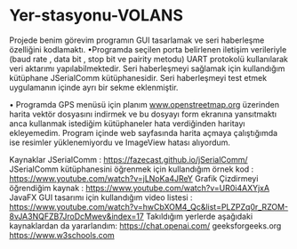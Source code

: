 # Yer-stasyonu-VOLANS

Projede benim görevim programın GUI tasarlamak ve seri haberleşme özelliğini kodlamaktı.
•Programda seçilen porta belirlenen iletişim verileriyle (baud rate , data bit , stop bit ve pairity metodu) UART protokolü kullanılarak veri aktarımı yapılabilmektedir. Seri haberleşmeyi sağlamak için kullandığım kütüphane JSerialComm kütüphanesidir. Seri haberleşmeyi test etmek uygulamanın içinde ayrı bir sekme eklenmiştir.

• Programda GPS menüsü için planım www.openstreetmap.org üzerinden harita vektör dosyasını indirmek ve bu dosyayı form ekranına yansıtmaktı anca kullanmak istediğim kütüphaneler hata verdiğinden haritayı ekleyemedim. Program içinde web sayfasında harita açmaya çalıştığımda ise resimler yüklenemiyordu ve ImageView hatası alıyordum.

Kaynaklar 
JSerialComm : https://fazecast.github.io/jSerialComm/
JSerialComm kütüphanesini öğrenmek için kullandığım örnek kod :    https://www.youtube.com/watch?v=jLNoKa4JReY
Grafik Çizdirmeyi öğrendiğim kaynak : https://www.youtube.com/watch?v=UR0i4AXYjxA
JavaFX GUI tasarımı için kullandığım video listesi : https://www.youtube.com/watch?v=hwCbXOM4_Qc&list=PLZPZq0r_RZOM-8vJA3NQFZB7JroDcMwev&index=17
Takıldığım yerlerde aşağıdaki kaynaklardan da yararlandım:
https://chat.openai.com/
geeksforgeeks.org
https://www.w3schools.com
